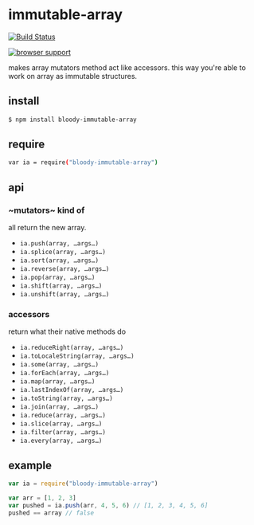 # immutable-array

[![Build Status](https://travis-ci.org/bloodyowl/immutable-array.svg)](https://travis-ci.org/bloodyowl/immutable-array)

[![browser support](https://ci.testling.com/bloodyowl/immutable-array.png)
](https://ci.testling.com/bloodyowl/immutable-array)

makes array mutators method act like accessors.
this way you're able to work on array as immutable
structures.

## install

```sh
$ npm install bloody-immutable-array
```

## require

```sh
var ia = require("bloody-immutable-array")
```

## api

### ~mutators~ kind of

all return the new array.

- `ia.push(array, …args…)`
- `ia.splice(array, …args…)`
- `ia.sort(array, …args…)`
- `ia.reverse(array, …args…)`
- `ia.pop(array, …args…)`
- `ia.shift(array, …args…)`
- `ia.unshift(array, …args…)`

### accessors

return what their native methods do

- `ia.reduceRight(array, …args…)`
- `ia.toLocaleString(array, …args…)`
- `ia.some(array, …args…)`
- `ia.forEach(array, …args…)`
- `ia.map(array, …args…)`
- `ia.lastIndexOf(array, …args…)`
- `ia.toString(array, …args…)`
- `ia.join(array, …args…)`
- `ia.reduce(array, …args…)`
- `ia.slice(array, …args…)`
- `ia.filter(array, …args…)`
- `ia.every(array, …args…)`

## example

```javascript
var ia = require("bloody-immutable-array")

var arr = [1, 2, 3]
var pushed = ia.push(arr, 4, 5, 6) // [1, 2, 3, 4, 5, 6]
pushed == array // false
```
